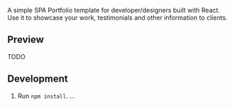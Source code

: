 
A simple SPA Portfolio template for developer/designers built with React. Use it to showcase your work, testimonials and other information to clients.

## Preview
TODO

## Development
1. Run  ``` npm install ```.
...

